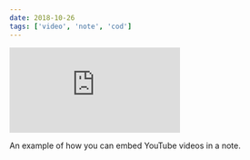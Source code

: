 ```yaml
---
date: 2018-10-26
tags: ['video', 'note', 'cod']
---
```


<Embed
  src="https://www.youtube.com/embed/dpw9EHDh2bM"
/>

An example of how you can embed YouTube videos in a note.
